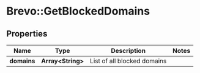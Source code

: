 # Brevo::GetBlockedDomains

## Properties
Name | Type | Description | Notes
------------ | ------------- | ------------- | -------------
**domains** | **Array&lt;String&gt;** | List of all blocked domains | 


